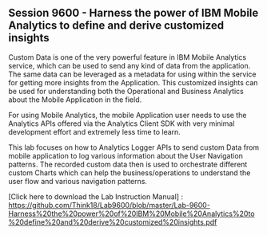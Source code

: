 Session 9600 - Harness the power of IBM Mobile Analytics to define and derive customized insights
------------------------------------------------------


Custom Data is one of the very powerful feature in IBM Mobile Analytics service, which can be used to send any kind of data from the application. The same data can be leveraged as a metadata for using within the service for getting more insights from the Application. This customized insights can be used for understanding both the Operational and Business Analytics about the Mobile Application in the field.

For using Mobile Analytics, the mobile Application user needs to use the Analytics APIs offered via the Analytics Client SDK with very minimal development effort and extremely less time to learn. 

This lab focuses on how to Analytics Logger APIs to send custom Data from mobile application to log various information about the User Navigation patterns. The recorded custom data then is used to orchestrate different custom Charts  which can help the business/operations to understand the user flow and various navigation patterns.
 
[Click here to download the Lab Instruction Manual] : https://github.com/Think18/Lab9600/blob/master/Lab-9600-Harness%20the%20power%20of%20IBM%20Mobile%20Analytics%20to%20define%20and%20derive%20customized%20insights.pdf
